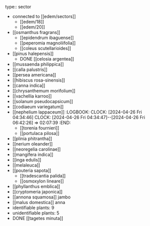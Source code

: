 type:: sector

- connected to [[edem/sectors]]
	- [[edem/18]]
	- [[edem/20]]
- [[osmanthus fragrans]]
	- [[epidendrum ibaguense]]
	- [[peperomia magnoliifolia]]
	- [[coleus scutellarioides]]
- [[pinus halepensis]]
	- DONE [[celosia argentea]]
- [[mussaenda philippica]]
- [[calla palustris]]
- [[persea americana]]
- [[hibiscus rosa-sinensis]]
- [[canna indica]]
- [[chrysanthemum morifolium]]
- [[vachellia karroo]]
- [[solanum pseudocapsicum]]
- [[codiaeum variegatum]]
- [[nephelium lappaceum]]
  :LOGBOOK:
  CLOCK: [2024-04-26 Fri 04:34:46]
  CLOCK: [2024-04-26 Fri 04:34:47]--[2024-04-26 Fri 06:42:26] =>  02:07:39
  :END:
	- [[torenia fournieri]]
	- [[portulaca pilosa]]
- [[plinia phitrantha]]
- [[nerium oleander]]
- [[neoregelia carolinae]]
- [[mangifera indica]]
- [[inga edulis]]
- [[melaleuca]]
- [[pouteria sapota]]
	- [[tradescantia palida]]
	- [[osmoxylon lineare]]
- [[phyllanthus emblica]]
- [[cryptomeria japonica]]
- [[annona squamosa]] jambo
- [[malus domestica]] anna
- identifiable plants: 9
- unidentifiable plants: 5
- DONE [[tagetes minuta]]